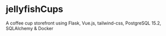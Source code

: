# jellyfishCups
 A coffee cup storefront using Flask, Vue.js, tailwind-css, PostgreSQL 15.2, SQLAlchemy & Docker
